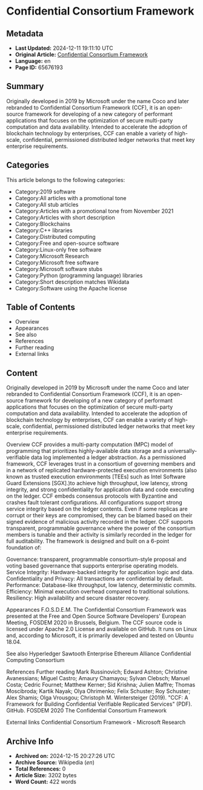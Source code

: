 # Confidential Consortium Framework

## Metadata
- **Last Updated:** 2024-12-11 19:11:10 UTC
- **Original Article:** [Confidential Consortium Framework](https://en.wikipedia.org/wiki/Confidential_Consortium_Framework)
- **Language:** en
- **Page ID:** 65676193

## Summary
Originally developed in 2019 by Microsoft under the name Coco and later rebranded to Confidential Consortium Framework (CCF), it is an open-source framework for developing of a new category of performant applications that focuses on the optimization of secure multi-party computation and data availability. Intended to accelerate the adoption of blockchain technology by enterprises, CCF can enable a variety of high-scale, confidential, permissioned distributed ledger networks that meet key enterprise requirements.

## Categories
This article belongs to the following categories:

- Category:2019 software
- Category:All articles with a promotional tone
- Category:All stub articles
- Category:Articles with a promotional tone from November 2021
- Category:Articles with short description
- Category:Blockchains
- Category:C++ libraries
- Category:Distributed computing
- Category:Free and open-source software
- Category:Linux-only free software
- Category:Microsoft Research
- Category:Microsoft free software
- Category:Microsoft software stubs
- Category:Python (programming language) libraries
- Category:Short description matches Wikidata
- Category:Software using the Apache license

## Table of Contents

- Overview
- Appearances
- See also
- References
- Further reading
- External links

## Content

Originally developed in 2019 by Microsoft under the name Coco and later rebranded to Confidential Consortium Framework (CCF), it is an open-source framework for developing of a new category of performant applications that focuses on the optimization of secure multi-party computation and data availability. Intended to accelerate the adoption of blockchain technology by enterprises, CCF can enable a variety of high-scale, confidential, permissioned distributed ledger networks that meet key enterprise requirements.

Overview
CCF provides a multi-party computation (MPC) model of programming that prioritizes highly-available data storage and a universally-verifiable data log implemented a ledger abstraction. 
As a permissioned framework, CCF leverages trust in a consortium of governing members and in a network of replicated hardware-protected execution environments (also known as trusted execution environments [TEEs] such as Intel Software Guard Extensions [SGX].)to achieve high throughput, low latency, strong integrity, and strong confidentiality for application data and code executing on the ledger. CCF embeds consensus protocols with Byzantine and crashes fault tolerant configurations. All configurations support strong service integrity based on the ledger contents. Even if some replicas are corrupt or their keys are compromised, they can be blamed based on their signed evidence of malicious activity recorded in the ledger. CCF supports transparent, programmable governance where the power of the consortium members is tunable and their activity is similarly recorded in the ledger for full auditability.
The framework is designed and built on a 6-point foundation of:

Governance: transparent, programmable consortium-style proposal and voting based governance that supports enterprise operating models.
Service Integrity: Hardware-backed integrity for application logic and data.
Confidentiality and Privacy: All transactions are confidential by default.
Performance: Database-like throughput, low latency, deterministic commits.
Efficiency: Minimal execution overhead compared to traditional solutions.
Resiliency: High availability and secure disaster recovery.

Appearances
F.O.S.D.E.M.
The Confidential Consortium Framework was presented at the Free and Open Source Software Developers' European Meeting, FOSDEM 2020 in Brussels, Belgium. The CCF source code is licensed under Apache 2.0 License and available on GitHub. It runs on Linux and, according to Microsoft, it is primarily developed and tested on Ubuntu 18.04.

See also
Hyperledger Sawtooth
Enterprise Ethereum Alliance
Confidential Computing Consortium

References
Further reading
Mark Russinovich; Edward Ashton; Christine Avanessians; Miguel Castro; Amaury Chamayou; Sylvan Clebsch; Manuel Costa; Cedric Fournet; Matthew Kerner; Sid Krishna; Julien Maffre; Thomas Moscibroda; Kartik Nayak; Olya Ohrimenko; Felix Schuster; Roy Schuster; Alex Shamis; Olga Vrousgou; Christoph M. Wintersteiger (2019). "CCF: A Framework for Building Confidential Verifiable Replicated Services" (PDF). GitHub.
FOSDEM 2020 The Confidential Consortium Framework

External links
Confidential Consortium Framework - Microsoft Research

## Archive Info
- **Archived on:** 2024-12-15 20:27:26 UTC
- **Archive Source:** Wikipedia (_en_)
- **Total References:** 0
- **Article Size:** 3202 bytes
- **Word Count:** 422 words

